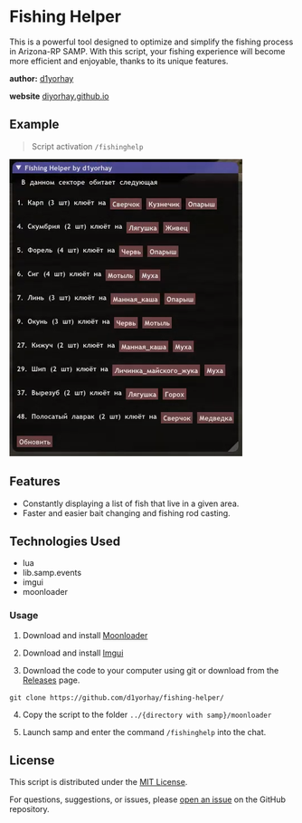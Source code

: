 # Fishing Helper

This is a powerful tool designed to optimize and simplify the fishing process in Arizona-RP SAMP. With this script, your fishing experience will become more efficient and enjoyable, thanks to its unique features.

**author:** [d1yorhay](https://github.com/d1yorhay)

**website** [diyorhay.github.io](https://d1yorhay.github.io/)
## Example

> Script activation `/fishinghelp`
> 
![scr-1](https://github.com/d1yorhay/fishing-helper/raw/main/screenshots/scr-1.png)

## Features
- Constantly displaying a list of fish that live in a given area.
- Faster and easier bait changing and fishing rod casting.

## Technologies Used
- lua
- lib.samp.events
- imgui
- moonloader

### Usage

1. Download and install [Moonloader](https://www.blast.hk/threads/13305/)

2. Download and install [Imgui](https://www.blast.hk/threads/19292/)

3. Download the code to your computer using git or download from the [Releases](https://github.com/d1yorhay/fishing-helper/releases) page.
```
git clone https://github.com/d1yorhay/fishing-helper/
```

4. Copy the script to the folder `../{directory with samp}/moonloader`

5. Launch samp and enter the command `/fishinghelp` into the chat.

## License
This script is distributed under the [MIT License](LICENSE).

For questions, suggestions, or issues, please [open an issue](https://github.com/d1yorhay/fishing-helper/issues) on the GitHub repository.
